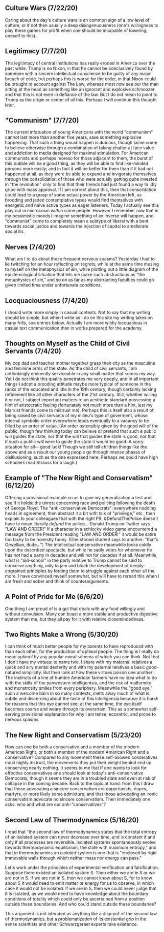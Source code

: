 ## Culture Wars (7/22/20)

Caring about the day's culture wars is an common sign of a low level of culture, or if not then usually a deep disingenuousness (one's willingness to play these games for profit when one should be incapable of lowering oneself to this).

## Legitimacy (7/7/20)

The legitimacy of central institutions has really eroded in America over the past while. Trump is no Nixon, in that he cannot be conclusively found by someone with a sincere intellectual conscience to be guilty of any major breach of code, but perhaps this is worse for the order, in that Nixon could be brought to account against The Law, whereas most now see our the man sitting at the head as something like an ignorant and explosive schmoozer and that this is not even in defiance of the law. But I do not mean to point to Trump as the origin or center of all this. Perhaps I will continue this thought later.

## "Communism" (7/7/20)

The current infatuation of young Americans with the world "communism" cannot last more than another five years, save something explosive happening. That such a thing would happen is dubious, though some come to believe otherwise through a combination of taking chatter at face value and addiction to media designed for maximal stimulation. For American communists and perhaps moreso for those adjacent to them, the burst of this bubble will be a good thing, as they will be able to find like-minded persons more easily; and in fact it will be better for them than if it had not happened at all, as they were be able to expand and invigorate themselves through the consolidation of those who were actually getting quite invested in "the revolution" only to find that their friends had just found a way to idly gripe with mass approval. If I am correct about this, then that consolidation could lead to a grasp of some actual power by the American left, as brooding and jaded contemplative types would find themselves with energetic and naive active types as eager listeners. Today I actually see this play out in microcosm *within* some people. However I remember now that in my pessimistic moods I imagine something of an inverse will happen, and "communist" come to completely mean a subtype of liberal with a bent towards social justice and towards the injection of capital to ameliorate social ills.

## Nerves (7/4/20)

What am I to do about these frequent nervous spasms? Yesterday I had to lie twitching for an hour reflecting on regrets, while at the same time musing to myself on the metaphysics of sin, while plotting out a little diagram of the epistemological situation that lets me make such abstractions as "the metaphysics of sin," and so on as far as my abstracting faculties could go given limited time under unfortunate conditions.

## Locquaciousness (7/4/20)

I should write more simply in casual contexts. Not to say that my writing should be simple, but when I write as I do on this site my writing takes on many frills, see entries below. Actually I am more wildly locquacious in casual text communication than in works prepared for the academy.

## Thoughts on Myself as the Child of Civil Servants (7/4/20)

My cop dad and teacher mother together grasp their city as the masculine and feminine arms of the state. As the child of civil servants, I am unthinkingly eminently serviceable in any small matter that comes my way. Yet I do not think this quality penetrates me very deeply, and in all important things I adopt a brooding attitude maybe more typical of someone in the ranks of the educated and idle in the 19th century, though certainly lacking refinement like all other characters of the 21st century. Still, whether willing it or not, I subject important matters to an aesthetic standard possessing a hint of aristocratic feeling (fortunately not much more than a hint, lest my Marxist friends come to mistrust me). Perhaps this is itself also a result of being raised by civil servants of my milieu's type of goverment, whose internal symbolic order everywhere leads eventually to a vacancy to be filled by an order of value. (An order ostensibly given by the good will of the public, though few thinking today can believe or pretend that such a public will guides the state, nor that the will that guides the state is good, nor that if such a public will were to guide the state it would be good. A sorry situation for all-- good luck! Though we still tell children things like the above and as a result our young people go through intense phases of disillusioning, such as the one expressed here. Perhaps we could have high schoolers read Strauss for a laugh.)

## Example of "The New Right and Conservatism" (6/12/20)

Offering a provisional example so as to give my generalization a test and see if it holds: the unrest concerning race and policing following the death of George Floyd. The "anti-conservative Democrats": everywhere nodding heads in agreement, then abstract it a bit with talk of "privilege," etc., then explain to your colleagues that with the right PR, #DefundThePolice doesn't have to mean literally *defund* the police... Donald Trump on Twitter says "LAW AND ORDER!" If a character in a schlocky video game encountered a message from the President reading "LAW AND ORDER!" it would be satire too tacky to be honestly funny. (One stoned student says to another: "that's Orwellian, dude...") The intellectual conservative meanwhile looks coldly upon the described spectacle, but while he sadly votes for whomever he has not had a party in decades and will not for decades if at all. Meanwhile, what is "old-school" in the party relative to Trump cannot be said to conserve anything, only to jam and block the development of deeply-engrained principles by forcing them to struggle against each other all the more. I have convinced myself somewhat, but will have to reread this when I am fresh and sober and think of counterarguments.

## A Point of Pride for Me (6/6/20)

One thing I am proud of is a gut that deals with any food willingly and without convulsion. Many can boast a more stable and productive digestive system than me, but they all pay for it with relative closemindedness.

## Two Rights Make a Wrong (5/30/20)

I can think of much better people for my parents to have reproduced with than each other, for the production of optimal people. The thing is I really do mean *optimal* by any popular moral schema of which you can think. Not that I don't have my virtues: to name two, I share with my maternal relatives a quick and airy mental dexterity and with my paternal relatives a basic good-natured simplicity. But then look at how these virtues poison one another! The instincts of a line of humble American farmers have no idea what to do with the skills of the panwestern intelligentsia, and the risk of malformity and monstrosity smiles from every periphery. Meanwhile the "good eye," such a welcome balm in so many contexts, melts away much of what is subtle and discerning about the taste of this intelligensia because it is harsh for reasons that this eye cannot see; at the same time, the eye itself becomes coarse and weary through its overstrain. This as a somewhat self-serving provisional explanation for why I am tense, eccentric, and prone to nervous spasms.

## The New Right and Conservatism (5/23/20)

How can one be both a conservative and a member of the modern American Right, or both a member of the modern American Right and a conservative? Compared to any movement these self-avowed conseratives most highly distrust, the movements they put their weight behind end up conserving nearly nothing. It seems to me that if one wants to look for effective conservatives one should look at today's anti-conservative Democrats, though it seems they are in a troubled state and even at risk of collapse in the coming decade. Back to the topic at hand: from this I draw that those advocating a sincere conservatism are opportunists, dupes, martyrs, or more likely some admixture; and that those advocating an ironic conservatism advocate no sincere conservatism. Then immediately one asks: who and what are our anti-"conservatives"?

## Second Law of Thermodynamics (5/16/20)

I read that "the second law of thermodynamics states that the total entropy of an isolated system can never decrease over time, and is constant if and only if all processes are reversible. Isolated systems spontaneously evolve towards thermodynamic equilibrium, the state with maximum entropy," and that in thermodynamics an *isolated* system is one that is "enclosed by rigid immovable walls through which neither mass nor energy can pass."

Let's work under the principles of experimental verification and falsification. Suppose there existed an isolated system S. Then either we are in S or we are not in S. If we are not in S, then we cannot know about S, for to know about S it would need to emit matter or energy for us to observe, in which case it would not be isolated. If we are in S, then we could never judge that it is isolated, as we would need to have knowledge about the boundary conditions of totality which could only be ascertained from a position outside these boundaries. And who could stand outside these boundaries?

This argument is not intended as anything like a disproof of the second law of thermodynamics, but a problematization of its existential grip in the sense scientists and other Schwarzgeraet experts take existence.
